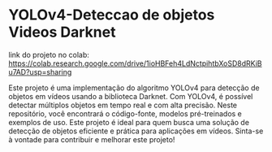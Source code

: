 # YOLOv4-Deteccao de objetos Videos Darknet

link do projeto no colab: https://colab.research.google.com/drive/1ioHBFeh4LdNctpihtbXoSD8dRKiBu7AD?usp=sharing


Este projeto é uma implementação do algoritmo YOLOv4 para detecção de objetos em vídeos usando a biblioteca Darknet. Com YOLOv4, é possível detectar múltiplos objetos em tempo real e com alta precisão. Neste repositório, você encontrará o código-fonte, modelos pré-treinados e exemplos de uso. Este projeto é ideal para quem busca uma solução de detecção de objetos eficiente e prática para aplicações em vídeos. Sinta-se à vontade para contribuir e melhorar este projeto!
